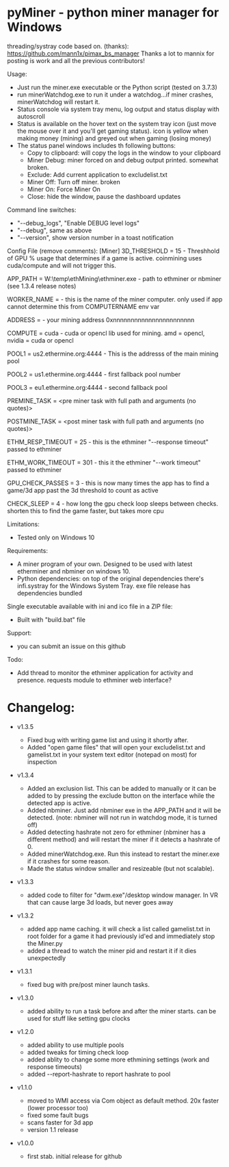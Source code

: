 # pyMiner - python miner manager for Windows

threading/systray code based on.  (thanks):
https://github.com/mann1x/pimax_bs_manager
Thanks a lot to mannix for posting is work and all the previous contributors!

Usage:
- Just run the miner.exe executable or the Python script (tested on 3.7.3)
- run minerWatchdog.exe to run it under a watchdog...if miner crashes, minerWatchdog will restart it.
- Status console via system tray menu, log output and status display with autoscroll
- Status is available on the hover text on the system tray icon (just move the mouse over it and you'll get gaming  status).  icon is yellow when making money (mining) and greyed out when gaming (losing money)
- The status panel windows includes th following buttons:
  - Copy to clipboard: will copy the logs in the window to your clipboard
  - Miner Debug: miner forced on and debug output printed.  somewhat broken.
  - Exclude: Add current application to excludelist.txt
  - Miner Off: Turn off miner. broken
  - Miner On: Force Miner On
  - Close: hide the window, pause the dashboard updates


Command line switches:
- "--debug_logs", "Enable DEBUG level logs"
- "--debug", same as above
- "--version", show version  number in a toast notification

Config File (remove comments):
[Miner]
3D_THRESHOLD = 15  - Threshhold of GPU % usage that determines if a game is active.  coinmining uses cuda/compute and will not trigger this.

APP_PATH = W:\temp\ethMining\ethminer.exe - path to ethminer or nbminer (see 1.3.4 release notes)

WORKER_NAME = <Name> -  this is the name of the miner computer.  only used if app cannot determine this from COMPUTERNAME env var

ADDRESS = <user Ethereum address>  -  your mining address 0xnnnnnnnnnnnnnnnnnnnnnnn

COMPUTE = cuda - cuda or opencl lib used for mining.  amd = opencl, nvidia = cuda or opencl

POOL1 = us2.ethermine.org:4444 - This is the addresss of the main mining pool

POOL2 = us1.ethermine.org:4444  - first fallback pool number

POOL3 = eu1.ethermine.org:4444  - second fallback pool

PREMINE_TASK = <pre miner task with full path and arguments (no quotes)> 

POSTMINE_TASK = <post miner task with full path and arguments (no quotes)> 

ETHM_RESP_TIMEOUT = 25  - this is the ethminer "--response timeout" passed to ethminer

ETHM_WORK_TIMEOUT = 301  - this it the ethminer "--work timeout" passed to ethminer

GPU_CHECK_PASSES = 3  - this is now many times the app has to find a game/3d app past the 3d threshold to count as active

CHECK_SLEEP = 4  - how long the gpu check loop sleeps between checks.  shorten this to find the game faster, but takes more cpu

Limitations:
- Tested only on Windows 10

Requirements:
- A miner program of your own.  Designed to be used with latest etherminer and nbminer on windows 10.
- Python dependencies: on top of the original dependencies there's infi.systray for the Windows System Tray.  exe file release has dependencies bundled

Single executable available with ini and ico file in a ZIP file:
- Built with "build.bat" file

Support:
- you can submit an issue on this github

Todo:
- Add thread to monitor the ethminer application for activity and presence.  requests module to ethminer web interface?

# Changelog:
- v1.3.5
    - Fixed bug with writing game list and using it shortly after.
    - Added "open game files" that will open your excludelist.txt and gamelist.txt in your system text editor (notepad on most) for inspection
- v1.3.4
    - Added an exclusion list.  This can be added to manually or it can be added to by pressing the exclude button on the interface while the detected app is active.
    - Added nbminer.  Just add nbminer exe in the APP_PATH and it will be detected.  (note:  nbminer will not run in watchdog mode, it is turned off)
    - Added detecting hashrate not zero for ethminer (nbminer has a different method) and will restart the miner if it detects a hashrate of 0.
    - Added minerWatchdog.exe.  Run this instead to restart the miner.exe if it crashes for some reason.
    - Made the status window smaller and resizeable (but not scalable).
- v1.3.3 
    - added code to filter for "dwm.exe"/desktop window manager.  In VR that can cause large 3d loads, but never goes away
- v1.3.2 
    - added app name caching.  it will check a list called gamelist.txt in root folder for a game it had previously id'ed and immediately stop the Miner.py
    - added a thread to watch the miner pid and restart it if it dies unexpectedly
- v1.3.1 
    - fixed bug with pre/post miner launch tasks.
- v1.3.0
    - added ability to run a task before and after the miner starts.  can be used for stuff like setting gpu clocks
- v1.2.0
    - added ability to use multiple pools
    - added tweaks for timing check loop
    - added ablity to change some more ethmining settings (work and response timeouts)
    - added --report-hashrate to report hashrate to pool

- v1.1.0
    - moved to WMI access via Com object as default method.  20x faster (lower processor too)
    - fixed some fault bugs
    - scans faster for 3d app
    - version 1.1 release

- v1.0.0
    - first stab.  initial release for github
